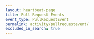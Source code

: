 ```yaml
---
layout: heartbeat-page
title: Pull Request Events
event_type: PullRequestEvent
permalink: activity/pullrequestevent/
excluded_in_search: true
---
```

